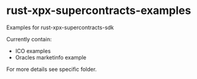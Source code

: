 # rust-xpx-supercontracts-examples
Examples for rust-xpx-supercontracts-sdk

Currently contain:
* ICO examples
* Oracles marketinfo  example

For more details see specific folder.
